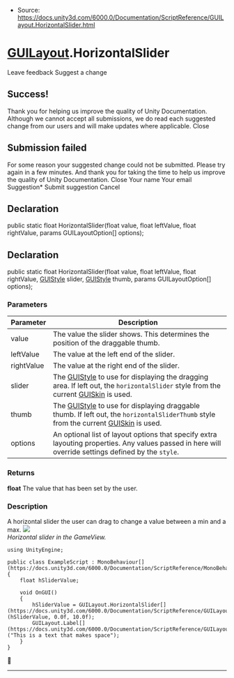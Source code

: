 * Source: https://docs.unity3d.com/6000.0/Documentation/ScriptReference/GUILayout.HorizontalSlider.html

#  [GUILayout](https://docs.unity3d.com/6000.0/Documentation/ScriptReference/GUILayout.html).HorizontalSlider
Leave feedback
Suggest a change
## Success!
Thank you for helping us improve the quality of Unity Documentation. Although we cannot accept all submissions, we do read each suggested change from our users and will make updates where applicable.
Close
## Submission failed
For some reason your suggested change could not be submitted. Please <a>try again</a> in a few minutes. And thank you for taking the time to help us improve the quality of Unity Documentation.
Close
Your name Your email Suggestion* Submit suggestion
Cancel
## Declaration
public static float HorizontalSlider(float value, float leftValue, float rightValue, params GUILayoutOption[] options); 
## Declaration
public static float HorizontalSlider(float value, float leftValue, float rightValue, [GUIStyle](https://docs.unity3d.com/6000.0/Documentation/ScriptReference/GUIStyle.html) slider, [GUIStyle](https://docs.unity3d.com/6000.0/Documentation/ScriptReference/GUIStyle.html) thumb, params GUILayoutOption[] options); 
### Parameters
Parameter | Description  
---|---  
value | The value the slider shows. This determines the position of the draggable thumb.  
leftValue | The value at the left end of the slider.  
rightValue | The value at the right end of the slider.  
slider | The [GUIStyle](https://docs.unity3d.com/6000.0/Documentation/ScriptReference/GUIStyle.html) to use for displaying the dragging area. If left out, the `horizontalSlider` style from the current [GUISkin](https://docs.unity3d.com/6000.0/Documentation/ScriptReference/GUISkin.html) is used.  
thumb | The [GUIStyle](https://docs.unity3d.com/6000.0/Documentation/ScriptReference/GUIStyle.html) to use for displaying draggable thumb. If left out, the `horizontalSliderThumb` style from the current [GUISkin](https://docs.unity3d.com/6000.0/Documentation/ScriptReference/GUISkin.html) is used.  
options | An optional list of layout options that specify extra layouting properties. Any values passed in here will override settings defined by the `style`.  
### Returns
**float** The value that has been set by the user. 
### Description
A horizontal slider the user can drag to change a value between a min and a max.
![](https://docs.unity3d.com/6000.0/Documentation/StaticFiles/ScriptRefImages/GUILayoutHorizontalSlider.png)   
_Horizontal slider in the GameView._
```
using UnityEngine;  
  
public class ExampleScript : MonoBehaviour[](https://docs.unity3d.com/6000.0/Documentation/ScriptReference/MonoBehaviour.html)
{
    float hSliderValue;  
  
    void OnGUI()
    {
        hSliderValue = GUILayout.HorizontalSlider[](https://docs.unity3d.com/6000.0/Documentation/ScriptReference/GUILayout.HorizontalSlider.html)(hSliderValue, 0.0f, 10.0f);
        GUILayout.Label[](https://docs.unity3d.com/6000.0/Documentation/ScriptReference/GUILayout.Label.html)("This is a text that makes space");
    }
}

```

* * *
